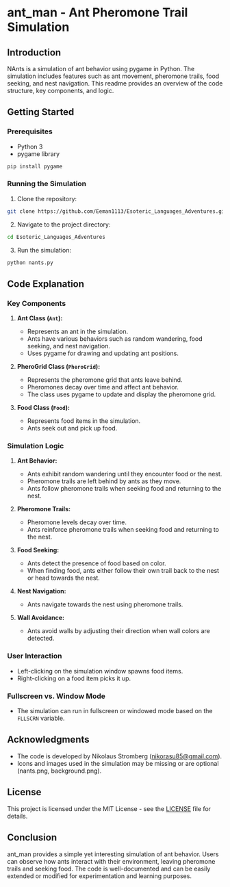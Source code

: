 # ant_man - Ant Pheromone Trail Simulation

## Introduction

NAnts is a simulation of ant behavior using pygame in Python. The simulation includes features such as ant movement, pheromone trails, food seeking, and nest navigation. This readme provides an overview of the code structure, key components, and logic.

## Getting Started

### Prerequisites

- Python 3
- pygame library

```bash
pip install pygame
```

### Running the Simulation

1. Clone the repository:

```bash
git clone https://github.com/Eeman1113/Esoteric_Languages_Adventures.git
```

2. Navigate to the project directory:

```bash
cd Esoteric_Languages_Adventures
```

3. Run the simulation:

```bash
python nants.py
```

## Code Explanation

### Key Components

1. **Ant Class (`Ant`):**
   - Represents an ant in the simulation.
   - Ants have various behaviors such as random wandering, food seeking, and nest navigation.
   - Uses pygame for drawing and updating ant positions.

2. **PheroGrid Class (`PheroGrid`):**
   - Represents the pheromone grid that ants leave behind.
   - Pheromones decay over time and affect ant behavior.
   - The class uses pygame to update and display the pheromone grid.

3. **Food Class (`Food`):**
   - Represents food items in the simulation.
   - Ants seek out and pick up food.

### Simulation Logic

1. **Ant Behavior:**
   - Ants exhibit random wandering until they encounter food or the nest.
   - Pheromone trails are left behind by ants as they move.
   - Ants follow pheromone trails when seeking food and returning to the nest.

2. **Pheromone Trails:**
   - Pheromone levels decay over time.
   - Ants reinforce pheromone trails when seeking food and returning to the nest.

3. **Food Seeking:**
   - Ants detect the presence of food based on color.
   - When finding food, ants either follow their own trail back to the nest or head towards the nest.

4. **Nest Navigation:**
   - Ants navigate towards the nest using pheromone trails.

5. **Wall Avoidance:**
   - Ants avoid walls by adjusting their direction when wall colors are detected.

### User Interaction

- Left-clicking on the simulation window spawns food items.
- Right-clicking on a food item picks it up.

### Fullscreen vs. Window Mode

- The simulation can run in fullscreen or windowed mode based on the `FLLSCRN` variable.

## Acknowledgments

- The code is developed by Nikolaus Stromberg (nikorasu85@gmail.com).
- Icons and images used in the simulation may be missing or are optional (nants.png, background.png).

## License

This project is licensed under the MIT License - see the [LICENSE](LICENSE) file for details.

## Conclusion

ant_man provides a simple yet interesting simulation of ant behavior. Users can observe how ants interact with their environment, leaving pheromone trails and seeking food. The code is well-documented and can be easily extended or modified for experimentation and learning purposes.
